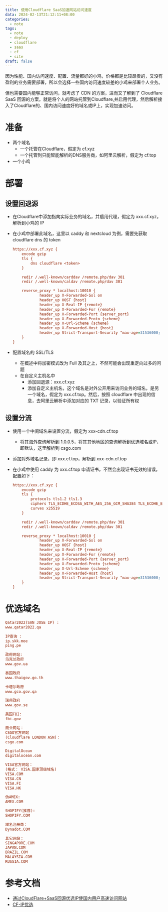 ```yaml
---
title: 使用Cloudflare SaaS加速网站访问速度
data: 2024-02-13T21:12:11+08:00
categories:
  - note
tags:
  - note
  - deploy
  - cloudflare
  - saas
  - cf
  - site
draft: false
---
```

因为性能、国内访问速度、配置、流量都好的小鸡，价格都是比较昂贵的，又没有盈利的业务需要部署，所以会选择一些国内访问速度较差的小鸡来部署个人业务。

但也需要国内能够正常访问，就考虑了 CDN 的方案，进而又了解到了 Cloudflare SaaS 回源的方案。就是将个人的网站托管到Cloudflare,并启用代理，然后解析接入了Cloudflare的、国内访问速度好的域名或IP上，实现加速访问。

<!--more-->

# 准备
- 两个域名
  - 一个托管在Cloudflare，假定为 cf.xyz
  - 一个托管到只能智能解析的DNS服务商，如阿里云解析，假定为 cf.top
- 一个小鸡

# 部署
## 设置回退源
- 在Cloudflare中添加指向实际业务的域名，并启用代理，假定为 xxx.cf.xyz，解析到小鸡的 IP
- 在小鸡中部署此域名，这里以 caddy 和 nextcloud 为例，需要先获取 cloudflare dns 的 token

  ``` ini
  https://xxx.cf.xyz {
      encode gzip
      tls {
          dns cloudflare <token>
      }

      redir /.well-known/carddav /remote.php/dav 301
      redir /.well-known/caldav /remote.php/dav 301

      reverse_proxy * localhost:10010 {
              header_up X-Forwarded-Ssl on
              header_up HOST {host}
              header_up X-Real-IP {remote}
              header_up X-Forwarded-For {remote}
              header_up X-Forwarded-Port {server_port}
              header_up X-Forwarded-Proto {scheme}
              header_up X-Url-Scheme {scheme}
              header_up X-Forwarded-Host {host}
              header_up Strict-Transport-Security "max-age=31536000; includeSubDomains; preload"
      }
  }
  ```
- 配置域名的 SSL/TLS
  - 在概述中将加密模式改为 Full 及其之上，不然可能会出现重定向过多的问题
  - 在自定义主机名中
    - 添加回退源：xxx.cf.xyz
    - 添加自定义主机名，这个域名是对外公开用来访问业务的域名，是另一个域名，假定为 xxx.cf.top。然后，按照 cloudflare 中出现的信息，去阿里云解析中添加对应的 TXT 记录，以验证所有权
## 设置分流
- 使用一个中间域名来设置分流，假定为 xxx-cdn.cf.top
  - 将其海外查询解析到 1.0.0.5，将其其他地区的查询解析到优选域名或IP，即默认，这里解析到 csgo.com
- 添加对外域名记录，即 xxx.cf.top，解析到 xxx-cdn.cf.top
- 在小鸡中使用 caddy 为 xxx.cf.top 申请证书，不然会出现证书无效的错误，配置如下：

  ``` ini
  https://xxx.cf.xyz {
      encode gzip
      tls {
          protocols tls1.2 tls1.3
          ciphers TLS_ECDHE_ECDSA_WITH_AES_256_GCM_SHA384 TLS_ECDHE_ECDSA_WITH_CHACHA20_POLY1305_SHA256
          curves x25519
      }

      redir /.well-known/carddav /remote.php/dav 301
      redir /.well-known/caldav /remote.php/dav 301

      reverse_proxy * localhost:10010 {
              header_up X-Forwarded-Ssl on
              header_up HOST {host}
              header_up X-Real-IP {remote}
              header_up X-Forwarded-For {remote}
              header_up X-Forwarded-Port {server_port}
              header_up X-Forwarded-Proto {scheme}
              header_up X-Url-Scheme {scheme}
              header_up X-Forwarded-Host {host}
              header_up Strict-Transport-Security "max-age=31536000; includeSubDomains; preload"
      }
  }
  ```

# 优选域名

``` ini
Qatar2022(SAN JOSE IP) :
www.qatar2022.qa

IP查询 :
ip.skk.moe
ping.pe

政府网站:
乌克兰政府
www.gov.ua

泰国政府
www.thaigov.go.th

卡塔尔政府
www.gco.gov.qa

瑞典政府
www.gov.se

美国FBI:
fbi.gov

商业网站：
CSGO官方网站
(Cloudflare LONDON ASN)：
csgo.com

DigitalOcean
digitalocean.com

VISA官方网站：
(格式： VISA.国家顶级域名)
VISA.COM
VISA.CN
VISA.FI
VISA.HK

伪AMEX:
AMEX.COM

SHOPIFY(推荐):
SHOPIFY.COM

域名注册商：
Dynadot.COM

其它网站：
SINGAPORE.COM
JAPAN.COM
BRAZIL.COM
MALAYSIA.COM
RUSSIA.COM
```

# 参考文档
- [通过CloudFlare+SaaS回源优选IP使国内用户高速访问网站](https://dooo.ng/archives/1701171631107)
- [CF-IP优选](https://github.com/EzXxY/CF-IP)
